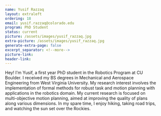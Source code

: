 ```yaml
---
name: Yusif Razzaq
layout: extraleft 
ordering: 18
email: yusif.razzaq@colorado.edu
program: PhD Student
status: current
picture: /assets/images/yusif_razzaq.jpg 
extra-picture: /assets/images/yusif_razzaq.jpg 
generate-extra-page: false  
excerpt_separator: <!--more-->
picture-link: 
header-link:  
---
```


Hey! I'm Yusif, a first year PhD student in the Robotics Program at CU Boulder. I received my BS degrees in Mechanical and Aerospace Engineering from West Virginia University. My research interest involves the implementation of formal methods for robust task and motion planning with applications in the robotics domain. My current research is focused on multi-objective motion planning, aimed at improving the quality of plans along various dimensions. In my spare time, I enjoy hiking, taking road trips, and watching the sun set over the Rockies.




